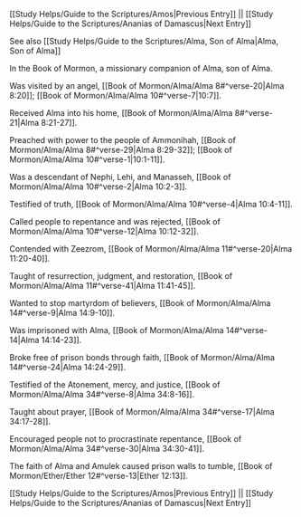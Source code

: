 [[Study Helps/Guide to the Scriptures/Amos|Previous Entry]]  ||  [[Study Helps/Guide to the Scriptures/Ananias of Damascus|Next Entry]]

 See also [[Study Helps/Guide to the Scriptures/Alma, Son of Alma|Alma, Son of Alma]]

 In the Book of Mormon, a missionary companion of Alma, son of Alma.

 Was visited by an angel, [[Book of Mormon/Alma/Alma 8#^verse-20|Alma 8:20]]; [[Book of Mormon/Alma/Alma 10#^verse-7|10:7]].

 Received Alma into his home, [[Book of Mormon/Alma/Alma 8#^verse-21|Alma 8:21-27]].

 Preached with power to the people of Ammonihah, [[Book of Mormon/Alma/Alma 8#^verse-29|Alma 8:29-32]]; [[Book of Mormon/Alma/Alma 10#^verse-1|10:1-11]].

 Was a descendant of Nephi, Lehi, and Manasseh, [[Book of Mormon/Alma/Alma 10#^verse-2|Alma 10:2-3]].

 Testified of truth, [[Book of Mormon/Alma/Alma 10#^verse-4|Alma 10:4-11]].

 Called people to repentance and was rejected, [[Book of Mormon/Alma/Alma 10#^verse-12|Alma 10:12-32]].

 Contended with Zeezrom, [[Book of Mormon/Alma/Alma 11#^verse-20|Alma 11:20-40]].

 Taught of resurrection, judgment, and restoration, [[Book of Mormon/Alma/Alma 11#^verse-41|Alma 11:41-45]].

 Wanted to stop martyrdom of believers, [[Book of Mormon/Alma/Alma 14#^verse-9|Alma 14:9-10]].

 Was imprisoned with Alma, [[Book of Mormon/Alma/Alma 14#^verse-14|Alma 14:14-23]].

 Broke free of prison bonds through faith, [[Book of Mormon/Alma/Alma 14#^verse-24|Alma 14:24-29]].

 Testified of the Atonement, mercy, and justice, [[Book of Mormon/Alma/Alma 34#^verse-8|Alma 34:8-16]].

 Taught about prayer, [[Book of Mormon/Alma/Alma 34#^verse-17|Alma 34:17-28]].

 Encouraged people not to procrastinate repentance, [[Book of Mormon/Alma/Alma 34#^verse-30|Alma 34:30-41]].

 The faith of Alma and Amulek caused prison walls to tumble, [[Book of Mormon/Ether/Ether 12#^verse-13|Ether 12:13]].

[[Study Helps/Guide to the Scriptures/Amos|Previous Entry]]  ||  [[Study Helps/Guide to the Scriptures/Ananias of Damascus|Next Entry]]
